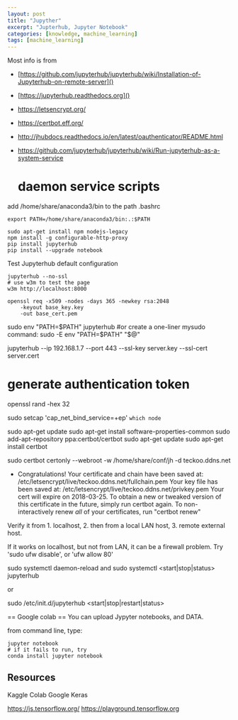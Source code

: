 ```yaml
---
layout: post
title: "Jupyther"
excerpt: "Jupterhub, Jupyter Notebook"
categories: [knowledge, machine_learning]
tags: [machine_learning]
---
```


Most info is from 
 * [https://github.com/jupyterhub/jupyterhub/wiki/Installation-of-Jupyterhub-on-remote-server]()

 * [https://jupyterhub.readthedocs.org]()

 * https://letsencrypt.org/

 * https://certbot.eff.org/

 * http://jhubdocs.readthedocs.io/en/latest/oauthenticator/README.html

 * https://github.com/jupyterhub/jupyterhub/wiki/Run-jupyterhub-as-a-system-service
   # daemon service scripts

add /home/share/anaconda3/bin to the path .bashrc

    export PATH=/home/share/anaconda3/bin:.:$PATH

    sudo apt-get install npm nodejs-legacy
    npm install -g configurable-http-proxy
    pip install jupyterhub
    pip install --upgrade notebook

Test Jupyterhub default configuration

    jupyterhub --no-ssl
    # use w3m to test the page
    w3m http://localhost:8000

    openssl req ­-x509 ­-nodes ­-days 365 ­-newkey rsa:2048
        ­-keyout base_key.key
        -out base_cert.pem

sudo env "PATH=$PATH" jupyterhub
#or create a one-liner mysudo command:
sudo -E env "PATH=$PATH" "$@"


jupyterhub --ip 192.168.1.7 --port 443 --ssl-key server.key --ssl-cert
server.cert

# generate authentication token
openssl rand -hex 32

sudo setcap 'cap_net_bind_service=+ep' `which node`

sudo apt-get update
sudo apt-get install software-properties-common
sudo add-apt-repository ppa:certbot/certbot
sudo apt-get update
sudo apt-get install certbot 

sudo certbot certonly --webroot -w /home/share/conf/jh -d teckoo.ddns.net


 - Congratulations! Your certificate and chain have been saved at:
   /etc/letsencrypt/live/teckoo.ddns.net/fullchain.pem
   Your key file has been saved at:
   /etc/letsencrypt/live/teckoo.ddns.net/privkey.pem
   Your cert will expire on 2018-03-25. To obtain a new or tweaked
   version of this certificate in the future, simply run certbot
   again. To non-interactively renew *all* of your certificates, run
   "certbot renew"

Verify it from 1. localhost, 2. then from a local LAN host, 3. remote external host. 

If it works on localhost, but not from LAN, it can be a firewall problem. Try 'sudo ufw disable', or 'ufw allow 80'

sudo systemctl daemon-reload and sudo systemctl <start|stop|status> jupyterhub

or 

sudo /etc/init.d/jupyterhub <start|stop|restart|status>


== Google colab ==
You can upload Jypyter notebooks, and DATA. 

from command line, type: 
  
    jupyter notebook
    # if it fails to run, try
    conda install jupyter notebook

## Resources ##
Kaggle
Colab Google
Keras

https://js.tensorflow.org/
https://playground.tensorflow.org
